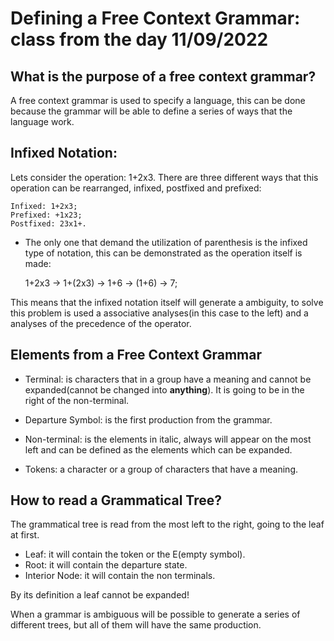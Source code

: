 # Defining a Free Context Grammar: class from the day 11/09/2022

## What is the purpose of a free context grammar?

A free context grammar is used to specify a language, this can be done because the grammar will be able to define a series of ways that the language work.

## Infixed Notation:

Lets consider the operation: 1+2x3. There are three different ways that this operation can be rearranged, infixed, postfixed and prefixed:
    
    Infixed: 1+2x3;
    Prefixed: +1x23;
    Postfixed: 23x1+.
    
* The only one that demand the utilization of parenthesis is the infixed type of notation, this can be demonstrated as the operation itself is made:

    1+2x3 -> 1+(2x3) -> 1+6 -> (1+6) -> 7;

This means that the infixed notation itself will generate a ambiguity, to solve this problem is used a associative analyses(in this case to the left) and a analyses of the precedence of the operator.

## Elements from a Free Context Grammar

* Terminal: is characters that in a group have a meaning and cannot be expanded(cannot be changed into **anything**). It is going to be in the right of the non-terminal.

* Departure Symbol: is the first production from the grammar.

* Non-terminal: is the elements in italic, always will appear on the most left and can be defined as the elements which can be expanded.

* Tokens: a character or a group of characters that have a meaning.

## How to read a Grammatical Tree?

The grammatical tree is read from the most left to the right, going to the leaf at first.

* Leaf: it will contain the token or the E(empty symbol).
* Root: it will contain the departure state.
* Interior Node: it will contain the non terminals.

By its definition a leaf cannot be expanded!

When a grammar is ambiguous will be possible to generate a series of different trees, but all of them will have the same production.
